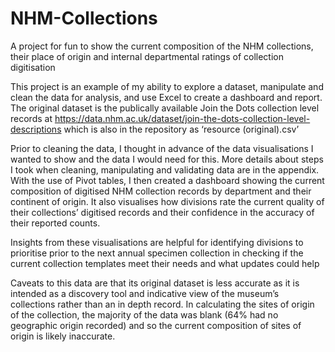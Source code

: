 # NHM-Collections
A project for fun to show the current composition of the NHM collections, their place of origin and internal departmental ratings of collection digitisation

This project is an example of my ability to explore a dataset, manipulate and clean the data for analysis, and use Excel to create a dashboard and report.
The original dataset is the publically available Join the Dots collection level records at https://data.nhm.ac.uk/dataset/join-the-dots-collection-level-descriptions which is also in the repository as ‘resource (original).csv’

Prior to cleaning the data, I thought in advance of the data visualisations I wanted to show and the data I would need for this. More details about steps I took when cleaning, manipulating and validating data are in the appendix.
With the use of Pivot tables, I then created a dashboard showing the current composition of digitised NHM collection records by department and their continent of origin. It also visualises how divisions rate the current quality of their collections’ digitised records and their confidence in the accuracy of their reported counts.

Insights from these visualisations are helpful for identifying divisions to prioritise prior to the next annual specimen collection in checking if the current collection templates meet their needs and what updates could help

Caveats to this data are that its original dataset is less accurate as it is intended as a discovery tool and indicative view of the museum’s collections rather than an in depth record. In calculating the sites of origin of the collection, the majority of the data was blank (64% had no geographic origin recorded) and so the current composition of sites of origin is likely inaccurate.
